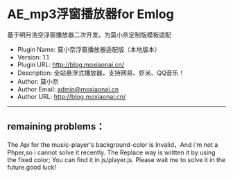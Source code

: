 # AE_mp3浮窗播放器for Emlog
  基于明月浩空浮窗播放器二次开发。为莫小奈定制版模板适配
 * Plugin Name: 莫小奈浮窗播放器适配版（本地版本）
 * Version: 1.1
 * Plugin URL: http://blog.moxiaonai.cn/
 * Description: 全站悬浮式播放器，支持网易、虾米、QQ音乐！
 * Author: 莫小奈
 * Author Email: admin@moxiaonai.cn
 * Author URL: http://blog.moxiaonai.cn/
 ---  
## remaining problems：  
 The Api for the music-player's background-color is Invalid，And i'm not a Phper,so i cannot solve it recently. The Replace way is written it by using the fixed color; You can find it in js/player.js.
Please wait me to solve it in the future.good luck!
